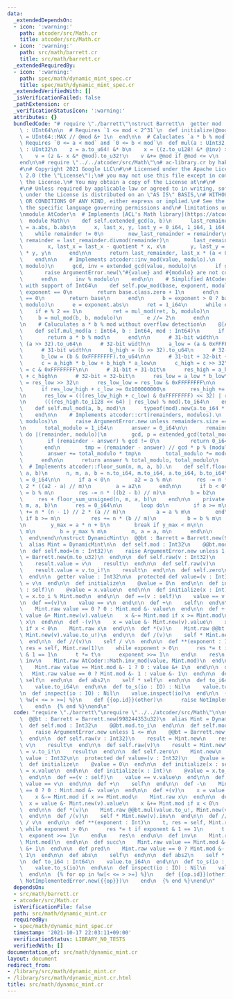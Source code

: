 ```yaml
---
data:
  _extendedDependsOn:
  - icon: ':warning:'
    path: atcoder/src/Math.cr
    title: atcoder/src/Math.cr
  - icon: ':warning:'
    path: src/math/barrett.cr
    title: src/math/barrett.cr
  _extendedRequiredBy:
  - icon: ':warning:'
    path: spec/math/dynamic_mint_spec.cr
    title: spec/math/dynamic_mint_spec.cr
  _extendedVerifiedWith: []
  _isVerificationFailed: false
  _pathExtension: cr
  _verificationStatusIcon: ':warning:'
  attributes: {}
  bundledCode: "# require \"./barrett\"\nstruct Barrett\n  getter mod : UInt32, inv\
    \ : UInt64\n\n  # Requires `1 <= mod < 2^31`\n  def initialize(@mod)\n    @inv\
    \ = UInt64::MAX // @mod &+ 1\n  end\n\n  # Caluclates `a * b % mod`.\n  #\n  #\
    \ Requires `0 <= a < mod` and `0 <= b < mod`\n  def mul(a : UInt32, b : UInt32)\
    \ : UInt32\n    z = a.to_u64! &* b\n    x = ((z.to_u128! &* @inv) >> 64).to_u64!\n\
    \    v = (z &- x &* @mod).to_u32!\n    v &+= @mod if @mod <= v\n    v\n  end\n\
    end\n\n# require \"../../atcoder/src/Math\"\n# ac-library.cr by hakatashi https://github.com/google/ac-library.cr\n\
    #\n# Copyright 2021 Google LLC\n#\n# Licensed under the Apache License, Version\
    \ 2.0 (the \"License\");\n# you may not use this file except in compliance with\
    \ the License.\n# You may obtain a copy of the License at\n#\n#      https://www.apache.org/licenses/LICENSE-2.0\n\
    #\n# Unless required by applicable law or agreed to in writing, software\n# distributed\
    \ under the License is distributed on an \"AS IS\" BASIS,\n# WITHOUT WARRANTIES\
    \ OR CONDITIONS OF ANY KIND, either express or implied.\n# See the License for\
    \ the specific language governing permissions and\n# limitations under the License.\n\
    \nmodule AtCoder\n  # Implements [ACL's Math library](https://atcoder.github.io/ac-library/master/document_en/math.html)\n\
    \  module Math\n    def self.extended_gcd(a, b)\n      last_remainder, remainder\
    \ = a.abs, b.abs\n      x, last_x, y, last_y = 0_i64, 1_i64, 1_i64, 0_i64\n  \
    \    while remainder != 0\n        new_last_remainder = remainder\n        quotient,\
    \ remainder = last_remainder.divmod(remainder)\n        last_remainder = new_last_remainder\n\
    \        x, last_x = last_x - quotient * x, x\n        y, last_y = last_y - quotient\
    \ * y, y\n      end\n\n      return last_remainder, last_x * (a < 0 ? -1 : 1)\n\
    \    end\n\n    # Implements atcoder::inv_mod(value, modulo).\n    def self.inv_mod(value,\
    \ modulo)\n      gcd, inv = extended_gcd(value, modulo)\n      if gcd != 1\n \
    \       raise ArgumentError.new(\"#{value} and #{modulo} are not coprime\")\n\
    \      end\n      inv % modulo\n    end\n\n    # Simplified AtCoder::Math.pow_mod\
    \ with support of Int64\n    def self.pow_mod(base, exponent, modulo)\n      if\
    \ exponent == 0\n        return base.class.zero + 1\n      end\n      if base\
    \ == 0\n        return base\n      end\n      b = exponent > 0 ? base : inv_mod(base,\
    \ modulo)\n      e = exponent.abs\n      ret = 1_i64\n      while e > 0\n    \
    \    if e % 2 == 1\n          ret = mul_mod(ret, b, modulo)\n        end\n   \
    \     b = mul_mod(b, b, modulo)\n        e //= 2\n      end\n      ret\n    end\n\
    \n    # Caluculates a * b % mod without overflow detection\n    @[AlwaysInline]\n\
    \    def self.mul_mod(a : Int64, b : Int64, mod : Int64)\n      if mod < Int32::MAX\n\
    \        return a * b % mod\n      end\n\n      # 31-bit width\n      a_high =\
    \ (a >> 32).to_u64\n      # 32-bit width\n      a_low = (a & 0xFFFFFFFF).to_u64\n\
    \      # 31-bit width\n      b_high = (b >> 32).to_u64\n      # 32-bit width\n\
    \      b_low = (b & 0xFFFFFFFF).to_u64\n\n      # 31-bit + 32-bit + 1-bit = 64-bit\n\
    \      c = a_high * b_low + b_high * a_low\n      c_high = c >> 32\n      c_low\
    \ = c & 0xFFFFFFFF\n\n      # 31-bit + 31-bit\n      res_high = a_high * b_high\
    \ + c_high\n      # 32-bit + 32-bit\n      res_low = a_low * b_low\n      res_low_high\
    \ = res_low >> 32\n      res_low_low = res_low & 0xFFFFFFFF\n\n      # Overflow\n\
    \      if res_low_high + c_low >= 0x100000000\n        res_high += 1\n      end\n\
    \n      res_low = (((res_low_high + c_low) & 0xFFFFFFFF) << 32) | res_low_low\n\
    \n      (((res_high.to_i128 << 64) | res_low) % mod).to_i64\n    end\n\n    @[AlwaysInline]\n\
    \    def self.mul_mod(a, b, mod)\n      typeof(mod).new(a.to_i64 * b % mod)\n\
    \    end\n\n    # Implements atcoder::crt(remainders, modulos).\n    def self.crt(remainders,\
    \ modulos)\n      raise ArgumentError.new unless remainders.size == modulos.size\n\
    \n      total_modulo = 1_i64\n      answer = 0_i64\n\n      remainders.zip(modulos).each\
    \ do |(remainder, modulo)|\n        gcd, p = extended_gcd(total_modulo, modulo)\n\
    \        if (remainder - answer) % gcd != 0\n          return 0_i64, 0_i64\n \
    \       end\n        tmp = (remainder - answer) // gcd * p % (modulo // gcd)\n\
    \        answer += total_modulo * tmp\n        total_modulo *= modulo // gcd\n\
    \      end\n\n      return answer % total_modulo, total_modulo\n    end\n\n  \
    \  # Implements atcoder::floor_sum(n, m, a, b).\n    def self.floor_sum(n, m,\
    \ a, b)\n      n, m, a, b = n.to_i64, m.to_i64, a.to_i64, b.to_i64\n      res\
    \ = 0_i64\n\n      if a < 0\n        a2 = a % m\n        res -= n * (n - 1) //\
    \ 2 * ((a2 - a) // m)\n        a = a2\n      end\n\n      if b < 0\n        b2\
    \ = b % m\n        res -= n * ((b2 - b) // m)\n        b = b2\n      end\n\n \
    \     res + floor_sum_unsigned(n, m, a, b)\n    end\n\n    private def self.floor_sum_unsigned(n,\
    \ m, a, b)\n      res = 0_i64\n\n      loop do\n        if a >= m\n          res\
    \ += n * (n - 1) // 2 * (a // m)\n          a = a % m\n        end\n\n       \
    \ if b >= m\n          res += n * (b // m)\n          b = b % m\n        end\n\
    \n        y_max = a * n + b\n        break if y_max < m\n\n        n = y_max //\
    \ m\n        b = y_max % m\n        m, a = a, m\n      end\n\n      res\n    end\n\
    \  end\nend\n\nstruct DynamicMint\n  @@bt : Barrett = Barrett.new(998244353u32)\n\
    \  alias Mint = DynamicMint\n\n  def self.mod : Int32\n    @@bt.mod.to_i\n  end\n\
    \n  def self.mod=(m : Int32)\n    raise ArgumentError.new unless 1 <= m\n    @@bt\
    \ = Barrett.new(m.to_u32)\n  end\n\n  def self.raw(v : Int32)\n    result = Mint.new\n\
    \    result.value = v\n    result\n  end\n\n  def self.raw(v)\n    result = Mint.new\n\
    \    result.value = v.to_i!\n    result\n  end\n\n  def self.zero\n    Mint.new\n\
    \  end\n\n  getter value : Int32\n\n  protected def value=(v : Int32)\n    @value\
    \ = v\n  end\n\n  def initialize\n    @value = 0\n  end\n\n  def initialize(x\
    \ : self)\n    @value = x.value\n  end\n\n  def initialize(x : Int)\n    @value\
    \ = x.to_i % Mint.mod\n  end\n\n  def ==(v : self)\n    value == v.value\n  end\n\
    \n  def ==(v)\n    value == v\n  end\n\n  def +\n    self\n  end\n\n  def -\n\
    \    Mint.raw value == 0 ? 0 : Mint.mod &- value\n  end\n\n  def +(v)\n    x =\
    \ value &+ Mint.new(v).value\n    x &-= Mint.mod if x >= Mint.mod\n    Mint.raw\
    \ x\n  end\n\n  def -(v)\n    x = value &- Mint.new(v).value\n    x &+= Mint.mod\
    \ if x < 0\n    Mint.raw x\n  end\n\n  def *(v)\n    Mint.raw @@bt.mul(value.to_u!,\
    \ Mint.new(v).value.to_u!)\n  end\n\n  def /(v)\n    self * Mint.new(v).inv\n\
    \  end\n\n  def //(v)\n    self / v\n  end\n\n  def **(exponent : Int)\n    t,\
    \ res = self, Mint.raw(1)\n    while exponent > 0\n      res *= t if exponent\
    \ & 1 == 1\n      t *= t\n      exponent >>= 1\n    end\n    res\n  end\n\n  def\
    \ inv\n    Mint.raw AtCoder::Math.inv_mod(value, Mint.mod)\n  end\n\n  def succ\n\
    \    Mint.raw value == Mint.mod &- 1 ? 0 : value &+ 1\n  end\n\n  def pred\n \
    \   Mint.raw value == 0 ? Mint.mod &- 1 : value &- 1\n  end\n\n  def abs\n   \
    \ self\n  end\n\n  def abs2\n    self * self\n  end\n\n  def to_i64 : Int64\n\
    \    value.to_i64\n  end\n\n  def to_s(io : IO) : Nil\n    value.to_s(io)\n  end\n\
    \n  def inspect(io : IO) : Nil\n    value.inspect(io)\n  end\n\n  {% for op in\
    \ %w[< <= > >=] %}\n    def {{op.id}}(other)\n      raise NotImplementedError.new({{op}})\n\
    \    end\n  {% end %}\nend\n"
  code: "require \"./barrett\"\nrequire \"../../atcoder/src/Math\"\n\nstruct DynamicMint\n\
    \  @@bt : Barrett = Barrett.new(998244353u32)\n  alias Mint = DynamicMint\n\n\
    \  def self.mod : Int32\n    @@bt.mod.to_i\n  end\n\n  def self.mod=(m : Int32)\n\
    \    raise ArgumentError.new unless 1 <= m\n    @@bt = Barrett.new(m.to_u32)\n\
    \  end\n\n  def self.raw(v : Int32)\n    result = Mint.new\n    result.value =\
    \ v\n    result\n  end\n\n  def self.raw(v)\n    result = Mint.new\n    result.value\
    \ = v.to_i!\n    result\n  end\n\n  def self.zero\n    Mint.new\n  end\n\n  getter\
    \ value : Int32\n\n  protected def value=(v : Int32)\n    @value = v\n  end\n\n\
    \  def initialize\n    @value = 0\n  end\n\n  def initialize(x : self)\n    @value\
    \ = x.value\n  end\n\n  def initialize(x : Int)\n    @value = x.to_i % Mint.mod\n\
    \  end\n\n  def ==(v : self)\n    value == v.value\n  end\n\n  def ==(v)\n   \
    \ value == v\n  end\n\n  def +\n    self\n  end\n\n  def -\n    Mint.raw value\
    \ == 0 ? 0 : Mint.mod &- value\n  end\n\n  def +(v)\n    x = value &+ Mint.new(v).value\n\
    \    x &-= Mint.mod if x >= Mint.mod\n    Mint.raw x\n  end\n\n  def -(v)\n  \
    \  x = value &- Mint.new(v).value\n    x &+= Mint.mod if x < 0\n    Mint.raw x\n\
    \  end\n\n  def *(v)\n    Mint.raw @@bt.mul(value.to_u!, Mint.new(v).value.to_u!)\n\
    \  end\n\n  def /(v)\n    self * Mint.new(v).inv\n  end\n\n  def //(v)\n    self\
    \ / v\n  end\n\n  def **(exponent : Int)\n    t, res = self, Mint.raw(1)\n   \
    \ while exponent > 0\n      res *= t if exponent & 1 == 1\n      t *= t\n    \
    \  exponent >>= 1\n    end\n    res\n  end\n\n  def inv\n    Mint.raw AtCoder::Math.inv_mod(value,\
    \ Mint.mod)\n  end\n\n  def succ\n    Mint.raw value == Mint.mod &- 1 ? 0 : value\
    \ &+ 1\n  end\n\n  def pred\n    Mint.raw value == 0 ? Mint.mod &- 1 : value &-\
    \ 1\n  end\n\n  def abs\n    self\n  end\n\n  def abs2\n    self * self\n  end\n\
    \n  def to_i64 : Int64\n    value.to_i64\n  end\n\n  def to_s(io : IO) : Nil\n\
    \    value.to_s(io)\n  end\n\n  def inspect(io : IO) : Nil\n    value.inspect(io)\n\
    \  end\n\n  {% for op in %w[< <= > >=] %}\n    def {{op.id}}(other)\n      raise\
    \ NotImplementedError.new({{op}})\n    end\n  {% end %}\nend\n"
  dependsOn:
  - src/math/barrett.cr
  - atcoder/src/Math.cr
  isVerificationFile: false
  path: src/math/dynamic_mint.cr
  requiredBy:
  - spec/math/dynamic_mint_spec.cr
  timestamp: '2021-10-17 22:03:11+09:00'
  verificationStatus: LIBRARY_NO_TESTS
  verifiedWith: []
documentation_of: src/math/dynamic_mint.cr
layout: document
redirect_from:
- /library/src/math/dynamic_mint.cr
- /library/src/math/dynamic_mint.cr.html
title: src/math/dynamic_mint.cr
---
```

